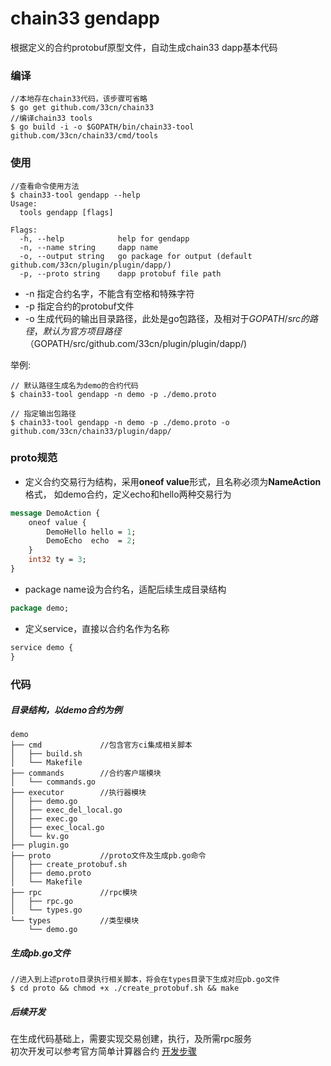 
# chain33 gendapp
根据定义的合约protobuf原型文件，自动生成chain33 dapp基本代码

### 编译
```
//本地存在chain33代码，该步骤可省略
$ go get github.com/33cn/chain33
//编译chain33 tools
$ go build -i -o $GOPATH/bin/chain33-tool github.com/33cn/chain33/cmd/tools
```

### 使用
```
//查看命令使用方法
$ chain33-tool gendapp --help
Usage:
  tools gendapp [flags]

Flags:
  -h, --help            help for gendapp
  -n, --name string     dapp name
  -o, --output string   go package for output (default github.com/33cn/plugin/plugin/dapp/)
  -p, --proto string    dapp protobuf file path
```
* -n 指定合约名字，不能含有空格和特殊字符
* -p 指定合约的protobuf文件
* -o 生成代码的输出目录路径，此处是go包路径，及相对于$GOPATH/src的路径，
默认为官方项目路径（$GOPATH/src/github.com/33cn/plugin/plugin/dapp/)

举例:
```
// 默认路径生成名为demo的合约代码
$ chain33-tool gendapp -n demo -p ./demo.proto

// 指定输出包路径
$ chain33-tool gendapp -n demo -p ./demo.proto -o github.com/33cn/chain33/plugin/dapp/

```
### proto规范
* 定义合约交易行为结构，采用**oneof value**形式，且名称必须为**NameAction**格式，
如demo合约，定义echo和hello两种交易行为
```proto
message DemoAction {
    oneof value {
        DemoHello hello = 1;
        DemoEcho  echo  = 2;
    }
    int32 ty = 3;
}
``` 
* package name设为合约名，适配后续生成目录结构
```proto
package demo;
```

* 定义service，直接以合约名作为名称
```proto
service demo {
}
```




### 代码
##### 目录结构，以demo合约为例
```
demo
├── cmd             //包含官方ci集成相关脚本
│   ├── build.sh
│   └── Makefile
├── commands        //合约客户端模块
│   └── commands.go
├── executor        //执行器模块
│   ├── demo.go                 
│   ├── exec_del_local.go       
│   ├── exec.go
│   ├── exec_local.go       
│   └── kv.go
├── plugin.go
├── proto           //proto文件及生成pb.go命令
│   ├── create_protobuf.sh
│   ├── demo.proto
│   └── Makefile
├── rpc             //rpc模块
│   ├── rpc.go
│   └── types.go
└── types           //类型模块
    └── demo.go 

```
##### 生成pb.go文件
```
//进入到上述proto目录执行相关脚本，将会在types目录下生成对应pb.go文件
$ cd proto && chmod +x ./create_protobuf.sh && make
```

##### 后续开发   
在生成代码基础上，需要实现交易创建，执行，及所需rpc服务<br/>
初次开发可以参考官方简单计算器合约
[开发步骤](https://github.com/33cn/chain33/blob/master/cmd/tools/doc/gencalculator.md)

